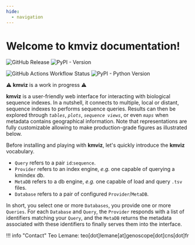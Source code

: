 ```yaml
---
hide:
  - navigation
---
```


# Welcome to **kmviz** documentation!

![GitHub Release](https://img.shields.io/github/v/release/tlemane/kmviz?style=for-the-badge&logo=github)
![PyPI - Version](https://img.shields.io/pypi/v/kmviz?style=for-the-badge&color=blue&logo=pypi)

![GitHub Actions Workflow Status](https://img.shields.io/github/actions/workflow/status/tlemane/kmviz/ci.yml?style=for-the-badge&logo=github&label=kmviz-ci)
![PyPI - Python Version](https://img.shields.io/pypi/pyversions/kmviz?style=for-the-badge&logo=python)


:warning: **kmviz** is a work in progress :warning:

**kmviz** is a user-friendly web interface for interacting with biological sequence indexes. In a nutshell, it connects to multiple, local or distant, sequence indexes to performs sequence queries. Results can then be explored through *`tables`*, *`plots`*, *`sequence views`*, or even *`maps`* when metadata contains geographical information. Note that representations are fully customizable allowing to make production-grade figures as illustrated below.


Before installing and playing with **kmviz**, let's quickly introduce the **kmviz** vocabulary.

* `Query` refers to a pair `id`:`sequence`.
* `Provider` refers to an index engine, *e.g.* one capable of querying a kmindex db.
* `MetaDB` refers to a db engine, *e.g.* one capable of load and query `.tsv` files.
* `Database` refers to a pair of configured `Provider`/`MetaDB`.

In short, you select one or more `Databases`, you provide one or more `Queries`. For each `Database` and `Query`, the `Provider` responds with a list of identifiers matching your `Query`, and the `MetaDB` returns the metadata associated with these identifiers to finally serves them into the interface.

!!! info "Contact"
    Teo Lemane: teo[dot]lemane[at]genoscope[dot]cns[dot]fr
